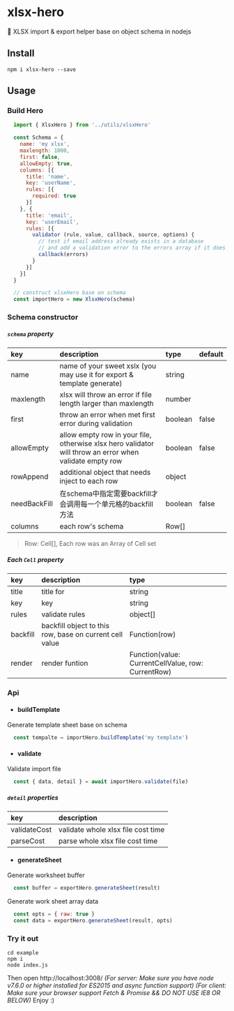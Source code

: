 # xlsx-hero
🎃 XLSX import & export helper base on object schema in nodejs

## Install
```shell
npm i xlsx-hero --save
```

## Usage

### Build Hero
```js
  import { XlsxHero } from '../utils/xlsxHero'

  const Schema = {
    name: 'my xlsx',
    maxlength: 1000,
    first: false,
    allowEmpty: true,
    columns: [{
      title: 'name',
      key: 'userName',
      rules: [{
        required: true
      }]
    }, {
      title: 'email',
      key: 'userEmail',
      rules: [{
        validator (rule, value, callback, source, options) {
          // test if email address already exists in a database
          // and add a validation error to the errors array if it does
          callback(errors)
        }
      }]
    }]
  }

  // construct xlsxHero base on schema
  const importHero = new XlsxHero(schema)
```
### Schema constructor

##### ```schema``` property
| key | description | type | default |
| :------| :------ | :------| :----- |
| name | name of your sweet xslx (you may use it for export & template generate) | string ||
| maxlength | xlsx will throw an error if file length larger than maxlength | number ||
| first | throw an error when met first error during validation | boolean | false |
| allowEmpty | allow empty row in your file, otherwise xlsx hero validator will throw an error when validate empty row | boolean | false |
| rowAppend | additional object that needs inject to each row | object ||
| needBackFill | 在schema中指定需要backfill才会调用每一个单元格的backfill方法 | boolean | false |
| columns | each row's schema | Row[] |  |

> Row: Cell[], Each row was an Array of Cell set

##### Each ```Cell``` property
| key | description | type |
| :------| :------ | :------|
| title| title for  | string |
| key| key | string |
| rules | validate rules | object[] |
| backfill | backfill object to this row, base on current cell value | Function(row) |
| render | render funtion | Function(value: CurrentCellValue, row: CurrentRow) |

### Api
- #### buildTemplate
Generate template sheet base on schema
```js
  const tempalte = importHero.buildTemplate('my template')
```

- #### validate
Validate import file
```js
  const { data, detail } = await importHero.validate(file)
```
##### ```detail``` properties

  | key | description |
  | :-----| :------ |
  | validateCost | validate whole xlsx file cost time |
  | parseCost | parse whole xlsx file cost time |



- #### generateSheet

Generate worksheet buffer
```js
  const buffer = exportHero.generateSheet(result)
```
Generate work sheet array data
```js
  const opts = { raw: true }
  const data = exportHero.generateSheet(result, opts)
```


### Try it out
```shell
cd example
npm i
node index.js
```
Then open http://localhost:3008/
*(For server: Make sure you have node v7.6.0 or higher installed for ES2015 and async function support)*
*(For client: Make sure your browser support Fetch & Promise && DO NOT USE IE8 OR BELOW)*
Enjoy :)